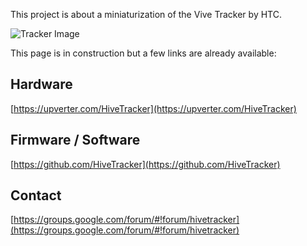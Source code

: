 This project is about a miniaturization of the Vive Tracker by HTC.

![Tracker Image](https://www.vive.com/media/filer_public/1d/11/1d11bbe9-5f2d-493e-9d47-ca78ef8c2eea/tracker-s01.png)

This page is in construction but a few links are already available:

## Hardware
[https://upverter.com/HiveTracker](https://upverter.com/HiveTracker)

## Firmware / Software
[https://github.com/HiveTracker](https://github.com/HiveTracker)

## Contact
[https://groups.google.com/forum/#!forum/hivetracker](https://groups.google.com/forum/#!forum/hivetracker)

